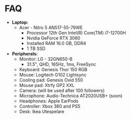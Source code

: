# FAQ

- **Laptop:**
  - Acer - Nitro 5 AN517-55-79WE
    - Processor	12th Gen Intel(R) Core(TM) i7-12700H
    - Nvidia GeForce RTX 3060
    - Installed RAM	16.0 GB, DDR4
    - 1 TB SSD
- **Peripherals:**
  - Monitor: LG - 32GN650-B
    - 31.5", QHD, 165Hz, 1ms, FreeSync
  - Keyboard: Genesis Thor 150 RGB
  - Mouse: Logitech G102 Lightsync
  - Cooling pad: Genesis Oxid 550
  - Mouse pad: Xtrfy GP2 XXL
  - Camera: (will be used after 100 followers)
  - Microphone: Audio-Technica AT2020USB+ (soon)
  - Headphones: Apple EarPods
  - Controller: Xbox 360 and PS5
  - Desk: Ikea Utespelare
